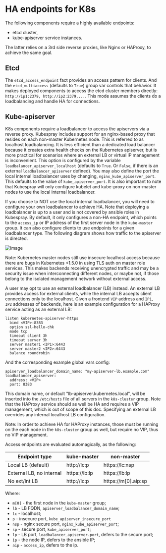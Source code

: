 HA endpoints for K8s
====================

The following components require a highly available endpoints:
* etcd cluster,
* kube-apiserver service instances.

The latter relies on a 3rd side reverse proxies, like Nginx or HAProxy, to
achieve the same goal.

Etcd
----

The `etcd_access_endpoint` fact provides an access pattern for clients. And the
`etcd_multiaccess` (defaults to `True`) group var controls that behavior.
It makes deployed components to access the etcd cluster members
directly: `http://ip1:2379, http://ip2:2379,...`. This mode assumes the clients
do a loadbalancing and handle HA for connections.


Kube-apiserver
--------------

K8s components require a loadbalancer to access the apiservers via a reverse
proxy. Kubespray includes support for an nginx-based proxy that resides on each
non-master Kubernetes node. This is referred to as localhost loadbalancing. It
is less efficient than a dedicated load balancer because it creates extra
health checks on the Kubernetes apiserver, but is more practical for scenarios
where an external LB or virtual IP management is inconvenient.  This option is
configured by the variable `loadbalancer_apiserver_localhost` (defaults to
`True`. Or `False`, if there is an external `loadbalancer_apiserver` defined).
You may also define the port the local internal loadbalancer uses by changing,
`nginx_kube_apiserver_port`.  This defaults to the value of
`kube_apiserver_port`. It is also important to note that Kubespray will only
configure kubelet and kube-proxy on non-master nodes to use the local internal
loadbalancer.

If you choose to NOT use the local internal loadbalancer, you will need to
configure your own loadbalancer to achieve HA. Note that deploying a
loadbalancer is up to a user and is not covered by ansible roles in Kubespray.
By default, it only configures a non-HA endpoint, which points to the
`access_ip` or IP address of the first server node in the `kube-master` group.
It can also configure clients to use endpoints for a given loadbalancer type.
The following diagram shows how traffic to the apiserver is directed.

![Image](figures/loadbalancer_localhost.png?raw=true)

  Note: Kubernetes master nodes still use insecure localhost access because
  there are bugs in Kubernetes <1.5.0 in using TLS auth on master role
  services. This makes backends receiving unencrypted traffic and may be a
  security issue when interconnecting different nodes, or maybe not, if those
  belong to the isolated management network without external access.

A user may opt to use an external loadbalancer (LB) instead. An external LB
provides access for external clients, while the internal LB accepts client
connections only to the localhost.
Given a frontend `VIP` address and `IP1, IP2` addresses of backends, here is
an example configuration for a HAProxy service acting as an external LB:
```
listen kubernetes-apiserver-https
  bind <VIP>:8383
  option ssl-hello-chk
  mode tcp
  timeout client 3h
  timeout server 3h
  server master1 <IP1>:6443
  server master2 <IP2>:6443
  balance roundrobin
```

And the corresponding example global vars config:
```
apiserver_loadbalancer_domain_name: "my-apiserver-lb.example.com"
loadbalancer_apiserver:
  address: <VIP>
  port: 8383
```

This domain name, or default "lb-apiserver.kubernetes.local", will be inserted
into the `/etc/hosts` file of all servers in the `k8s-cluster` group. Note that
the HAProxy service should as well be HA and requires a VIP management, which
is out of scope of this doc. Specifying an external LB overrides any internal
localhost LB configuration.

  Note: In order to achieve HA for HAProxy instances, those must be running on
  the each node in the `k8s-cluster` group as well, but require no VIP, thus
  no VIP management.

Access endpoints are evaluated automagically, as the following:

| Endpoint type                | kube-master   | non-master          |
|------------------------------|---------------|---------------------|
| Local LB (default)           | http://lc:p   | https://lc:nsp      |
| External LB, no internal     | https://lb:lp | https://lb:lp       |
| No ext/int LB                | http://lc:p   | https://m[0].aip:sp |

Where:
* `m[0]` - the first node in the `kube-master` group;
* `lb` - LB FQDN, `apiserver_loadbalancer_domain_name`;
* `lc` - localhost;
* `p` - insecure port, `kube_apiserver_insecure_port`
* `nsp` - nginx secure port, `nginx_kube_apiserver_port`;
* `sp` - secure port, `kube_apiserver_port`;
* `lp` - LB port, `loadbalancer_apiserver.port`, defers to the secure port;
* `ip` - the node IP, defers to the ansible IP;
* `aip` - `access_ip`, defers to the ip.

